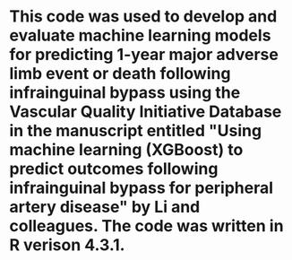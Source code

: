# This code was used to develop and evaluate machine learning models for predicting 1-year major adverse limb event or death following infrainguinal bypass using the Vascular Quality Initiative Database in the manuscript entitled "Using machine learning (XGBoost) to predict outcomes following infrainguinal bypass for peripheral artery disease" by Li and colleagues. The code was written in R verison 4.3.1.
